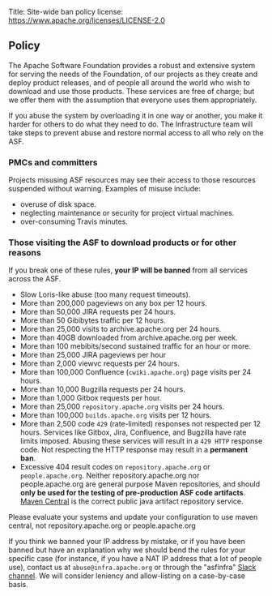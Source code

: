 Title: Site-wide ban policy
license: https://www.apache.org/licenses/LICENSE-2.0

## Policy

The Apache Software Foundation provides a robust and extensive system for serving the needs of the Foundation, of our projects as they create and deploy product releases, and of people all around the world who wish to download and use those products. These services are free of charge; but we offer them with the assumption that everyone uses them appropriately. 

If you abuse the system by overloading it in one way or another, you make it harder for others to do what they need to do. The Infrastructure team will take steps to prevent abuse and restore normal access to all who rely on the ASF.

### PMCs and committers

Projects misusing ASF resources may see their access to those resources suspended without warning. Examples of misuse include:

  - overuse of disk space.
  - neglecting maintenance or security for project virtual machines.
  - over-consuming Travis minutes.


### Those visiting the ASF to download products or for other reasons

If you break one of these rules, **your IP will be banned** from all services across the ASF.

  - Slow Loris-like abuse (too many request timeouts).
  - More than 200,000 pageviews on any box per 12 hours.
  - More than 50,000 JIRA requests per 24 hours.
  - More than 50 Gibibytes traffic per 12 hours.
  - More than 25,000 visits to archive.apache.org per 24 hours.
  - More than 40GB downloaded from archive.apache.org per week.
  - More than 100 mebibits/second sustained traffic for an hour or more.
  - More than 25,000 JIRA pageviews per hour
  - More than 2,000 viewvc requests per 24 hours.
  - More than 100,000 Confluence (`cwiki.apache.org`) page visits per 24 hours.
  - More than 10,000 Bugzilla requests per 24 hours.
  - More than 1,000 Gitbox requests per hour.
  - More than 25,000 `repository.apache.org` visits per 24 hours.
  - More than 100,000 `builds.apache.org` visits per 12 hours.
  - More than 2,500 code `429` (rate-limited) responses not respected per 12 hours. Services like Gitbox, Jira, Confluence, and Bugzilla have rate limits imposed. Abusing these services will result in a `429 HTTP` response code. Not respecting the HTTP response may result in a **permanent ban**.
  - Excessive 404 result codes on `repository.apache.org` or `people.apache.org`. Neither repository.apache.org nor people.apache.org are general purpose Maven repositories, and should **only be used for the testing of pre-production ASF code artifacts**. <a href="https://mvnrepository.com/repos/central">Maven Central</a> is the correct public java artifact repository service.

Please evaluate your systems and update your configuration to use maven central, not repository.apache.org or people.apache.org

If you think we banned your IP address by mistake, or if you have been banned but have an explanation why we should bend the rules for your specific case (for instance, if you have a NAT IP address that a lot of people use), contact us at `abuse@infra.apache.org` or through the "asfinfra" <a href="https://the-asf.slack.com/" target="_blank">Slack channel</a>. We will consider leniency and allow-listing on a case-by-case basis.
